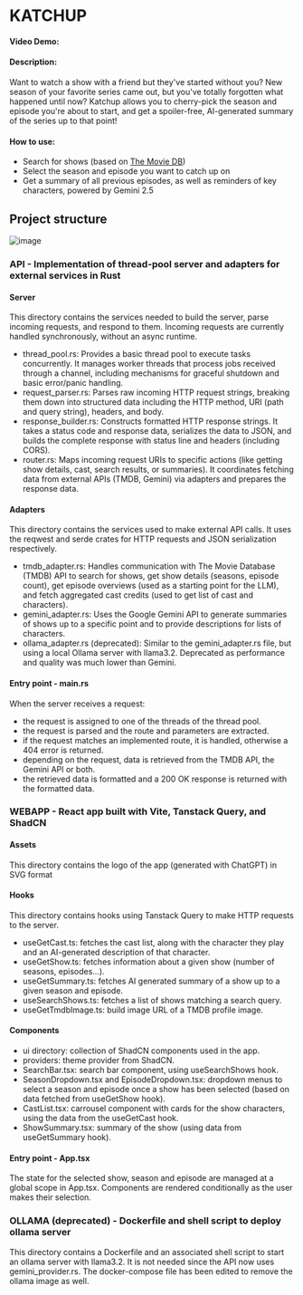 # KATCHUP
#### Video Demo:  <URL HERE>
#### Description:
Want to watch a show with a friend but they've started without you? New season of your favorite series came out, but you've totally forgotten what happened until now?
Katchup allows you to cherry-pick the season and episode you're about to start, and get a spoiler-free, AI-generated summary of the series up to that point!

#### How to use:
- Search for shows (based on [The Movie DB](https://www.themoviedb.org/))
- Select the season and episode you want to catch up on
- Get a summary of all previous episodes, as well as reminders of key characters, powered by Gemini 2.5

## Project structure

![image](https://github.com/user-attachments/assets/c0088906-2d47-4c01-a569-761c7e5feef6)

### API - Implementation of thread-pool server and adapters for external services in Rust
#### Server
This directory contains the services needed to build the server, parse incoming requests, and respond to them. Incoming requests are currently handled synchronously, without an async runtime.
- thread_pool.rs: Provides a basic thread pool to execute tasks concurrently. It manages worker threads that process jobs received through a channel, including mechanisms for graceful shutdown and basic error/panic handling.
- request_parser.rs: Parses raw incoming HTTP request strings, breaking them down into structured data including the HTTP method, URI (path and query string), headers, and body.
- response_builder.rs: Constructs formatted HTTP response strings. It takes a status code and response data, serializes the data to JSON, and builds the complete response with status line and headers (including CORS).
- router.rs: Maps incoming request URIs to specific actions (like getting show details, cast, search results, or summaries). It coordinates fetching data from external APIs (TMDB, Gemini) via adapters and prepares the response data.

#### Adapters
This directory contains the services used to make external API calls. It uses the reqwest and serde crates for HTTP requests and JSON serialization respectively.
- tmdb_adapter.rs: Handles communication with The Movie Database (TMDB) API to search for shows, get show details (seasons, episode count), get episode overviews (used as a starting point for the LLM), and fetch aggregated cast credits (used to get list of cast and characters).
- gemini_adapter.rs: Uses the Google Gemini API to generate summaries of shows up to a specific point and to provide descriptions for lists of characters.
- ollama_adapter.rs (deprecated): Similar to the gemini_adapter.rs file, but using a local Ollama server with llama3.2. Deprecated as performance and quality was much lower than Gemini.

#### Entry point - main.rs
When the server receives a request:
- the request is assigned to one of the threads of the thread pool.
- the request is parsed and the route and parameters are extracted.
- if the request matches an implemented route, it is handled, otherwise a 404 error is returned.
- depending on the request, data is retrieved from the TMDB API, the Gemini API or both.
- the retrieved data is formatted and a 200 OK response is returned with the formatted data.

### WEBAPP - React app built with Vite, Tanstack Query, and ShadCN
#### Assets
This directory contains the logo of the app (generated with ChatGPT) in SVG format

#### Hooks
This directory contains hooks using Tanstack Query to make HTTP requests to the server.
- useGetCast.ts: fetches the cast list, along with the character they play and an AI-generated description of that character.
- useGetShow.ts: fetches information about a given show (number of seasons, episodes...).
- useGetSummary.ts: fetches AI generated summary of a show up to a given season and episode.
- useSearchShows.ts: fetches a list of shows matching a search query.
- useGetTmdbImage.ts: build image URL of a TMDB profile image.

#### Components
- ui directory: collection of ShadCN components used in the app.
- providers: theme provider from ShadCN.
- SearchBar.tsx: search bar component, using useSearchShows hook.
- SeasonDropdown.tsx and EpisodeDropdown.tsx: dropdown menus to select a season and episode once a show has been selected (based on data fetched from useGetShow hook).
- CastList.tsx: carrousel component with cards for the show characters, using the data from the useGetCast hook.
- ShowSummary.tsx: summary of the show (using data from useGetSummary hook).

#### Entry point - App.tsx
The state for the selected show, season and episode are managed at a global scope in App.tsx.
Components are rendered conditionally as the user makes their selection.


### OLLAMA (deprecated) - Dockerfile and shell script to deploy ollama server
This directory contains a Dockerfile and an associated shell script to start an ollama server with llama3.2. It is not needed since the API now uses gemini_provider.rs.
The docker-compose file has been edited to remove the ollama image as well.
